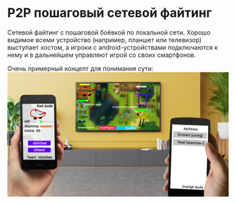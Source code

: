 # P2P пошаговый сетевой файтинг
Сетевой файтинг с пошаговой боёвкой по локальной сети. 
Хорошо видимое всеми устройство (например, планшет или телевизор) выступает хостом, а игроки с android-устройствами подключаются к нему и в дальнейшем управляют игрой со своих смартфонов.

Очень примерный концепт для понимания сути:
!["Funny" concept](https://github.com/Snow4DV/p2p-fighting-game/blob/main/funny-concept.png?raw=true)
